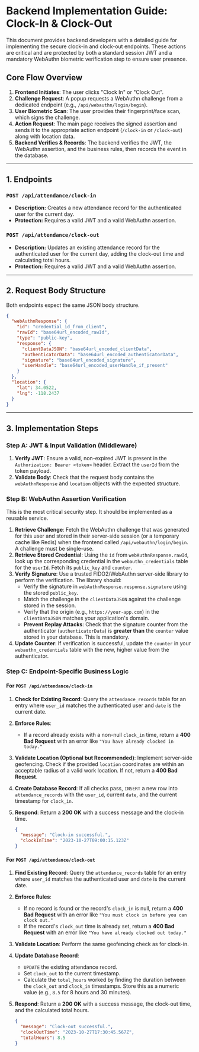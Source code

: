 # Backend Implementation Guide: Clock-In & Clock-Out

This document provides backend developers with a detailed guide for implementing the secure clock-in and clock-out endpoints. These actions are critical and are protected by both a standard session JWT and a mandatory WebAuthn biometric verification step to ensure user presence.

## Core Flow Overview

1.  **Frontend Initiates**: The user clicks "Clock In" or "Clock Out".
2.  **Challenge Request**: A popup requests a WebAuthn challenge from a dedicated endpoint (e.g., `/api/webauthn/login/begin`).
3.  **User Biometric Scan**: The user provides their fingerprint/face scan, which signs the challenge.
4.  **Action Request**: The main page receives the signed assertion and sends it to the appropriate action endpoint (`/clock-in` or `/clock-out`) along with location data.
5.  **Backend Verifies & Records**: The backend verifies the JWT, the WebAuthn assertion, and the business rules, then records the event in the database.

---

## 1. Endpoints

### `POST /api/attendance/clock-in`
-   **Description:** Creates a new attendance record for the authenticated user for the current day.
-   **Protection:** Requires a valid JWT and a valid WebAuthn assertion.

### `POST /api/attendance/clock-out`
-   **Description:** Updates an existing attendance record for the authenticated user for the current day, adding the clock-out time and calculating total hours.
-   **Protection:** Requires a valid JWT and a valid WebAuthn assertion.

---

## 2. Request Body Structure

Both endpoints expect the same JSON body structure.

```json
{
  "webAuthnResponse": {
    "id": "credential_id_from_client",
    "rawId": "base64url_encoded_rawId",
    "type": "public-key",
    "response": {
      "clientDataJSON": "base64url_encoded_clientData",
      "authenticatorData": "base64url_encoded_authenticatorData",
      "signature": "base64url_encoded_signature",
      "userHandle": "base64url_encoded_userHandle_if_present"
    }
  },
  "location": {
    "lat": 34.0522,
    "lng": -118.2437
  }
}
```

---

## 3. Implementation Steps

### Step A: JWT & Input Validation (Middleware)
1.  **Verify JWT**: Ensure a valid, non-expired JWT is present in the `Authorization: Bearer <token>` header. Extract the `userId` from the token payload.
2.  **Validate Body**: Check that the request body contains the `webAuthnResponse` and `location` objects with the expected structure.

### Step B: WebAuthn Assertion Verification
This is the most critical security step. It should be implemented as a reusable service.

1.  **Retrieve Challenge**: Fetch the WebAuthn challenge that was generated for this user and stored in their server-side session (or a temporary cache like Redis) when the frontend called `/api/webauthn/login/begin`. A challenge must be single-use.
2.  **Retrieve Stored Credential**: Using the `id` from `webAuthnResponse.rawId`, look up the corresponding credential in the `webauthn_credentials` table for the `userId`. Fetch its `public_key` and `counter`.
3.  **Verify Signature**: Use a trusted FIDO2/WebAuthn server-side library to perform the verification. The library should:
    -   Verify the signature in `webAuthnResponse.response.signature` using the stored `public_key`.
    -   Match the challenge in the `clientDataJSON` against the challenge stored in the session.
    -   Verify that the origin (e.g., `https://your-app.com`) in the `clientDataJSON` matches your application's domain.
    -   **Prevent Replay Attacks**: Check that the signature counter from the authenticator (`authenticatorData`) is **greater than** the `counter` value stored in your database. This is mandatory.
4.  **Update Counter**: If verification is successful, update the `counter` in your `webauthn_credentials` table with the new, higher value from the authenticator.

### Step C: Endpoint-Specific Business Logic

#### For `POST /api/attendance/clock-in`

1.  **Check for Existing Record**: Query the `attendance_records` table for an entry where `user_id` matches the authenticated user and `date` is the current date.
2.  **Enforce Rules**:
    -   If a record already exists with a non-null `clock_in` time, return a **400 Bad Request** with an error like `"You have already clocked in today."`
3.  **Validate Location (Optional but Recommended)**: Implement server-side geofencing. Check if the provided `location` coordinates are within an acceptable radius of a valid work location. If not, return a **400 Bad Request**.
4.  **Create Database Record**: If all checks pass, `INSERT` a new row into `attendance_records` with the `user_id`, current `date`, and the current timestamp for `clock_in`.
5.  **Respond**: Return a **200 OK** with a success message and the clock-in time.

    ```json
    {
      "message": "Clock-in successful.",
      "clockInTime": "2023-10-27T09:00:15.123Z"
    }
    ```

#### For `POST /api/attendance/clock-out`

1.  **Find Existing Record**: Query the `attendance_records` table for an entry where `user_id` matches the authenticated user and `date` is the current date.
2.  **Enforce Rules**:
    -   If no record is found or the record's `clock_in` is null, return a **400 Bad Request** with an error like `"You must clock in before you can clock out."`
    -   If the record's `clock_out` time is already set, return a **400 Bad Request** with an error like `"You have already clocked out today."`
3.  **Validate Location**: Perform the same geofencing check as for clock-in.
4.  **Update Database Record**:
    -   `UPDATE` the existing attendance record.
    -   Set `clock_out` to the current timestamp.
    -   Calculate the `total_hours` worked by finding the duration between the `clock_out` and `clock_in` timestamps. Store this as a numeric value (e.g., `8.5` for 8 hours and 30 minutes).
5.  **Respond**: Return a **200 OK** with a success message, the clock-out time, and the calculated total hours.

    ```json
    {
      "message": "Clock-out successful.",
      "clockOutTime": "2023-10-27T17:30:45.567Z",
      "totalHours": 8.5
    }
    ```

